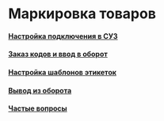 # Маркировка товаров

#### [Настройка подключения в СУЗ](https://vodavoz.github.io/Manual/6-маркировка-товаров/1-настройка-подключения-в-суз/)

#### [Заказ кодов и ввод в оборот](https://vodavoz.github.io/Manual/6-маркировка-товаров/2-заказ-кодов-и-ввод-в-оборот/)

#### [Настройка шаблонов этикеток](https://vodavoz.github.io/Manual/6-маркировка-товаров/3-настройка-шаблонов-этикеток/)

#### [Вывод из оборота](https://vodavoz.github.io/Manual/6-маркировка-товаров/4-вывод-из-оборота/)

#### [Частые вопросы](https://vodavoz.github.io/Manual/6-маркировка-товаров/5-частые-вопросы/)

